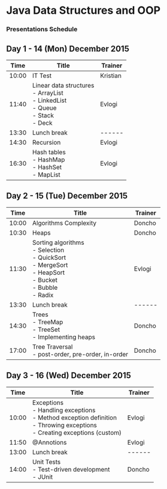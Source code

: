 # Java Data Structures and OOP
###   Presentations Schedule

##  Day 1 - 14 (Mon) December 2015

| Time  | Title                                     | Trainer  |
| ----- | ----------------------------------------- | -------- |
| 10:00 | IT Test                                   | Kristian |
| 11:40 | Linear data structures<br/> - ArrayList<br/> - LinkedList<br/> - Queue<br/> - Stack<br/> - Deck | Evlogi   |
| 13:30 | Lunch break                               | ------   |
| 14:30 | Recursion                                 | Evlogi   |
| 16:30 | Hash tables<br/> - HashMap<br/> - HashSet<br/> - MapList | Evlogi   |

##  Day 2 - 15 (Tue) December 2015

| Time  | Title                       | Trainer |
| ----- | --------------------------- | ------- |
| 10:00 | Algorithms Complexity       | Doncho  |
| 10:30 | Heaps                       | Doncho  |
| 11:30 | Sorting algorithms<br/> - Selection<br/> - QuickSort<br/> - MergeSort<br/> - HeapSort<br/> - Bucket<br/> - Bubble<br/> - Radix          | Evlogi  |
| 13:30 | Lunch break                 | ------  |
| 14:30 | Trees<br/> - TreeMap<br/> - TreeSet<br/> - Implementing heaps  | Doncho  |
| 17:00 | Tree Traversal<br/> - post-order, pre-order, in-order | Doncho  |

##  Day 3 - 16 (Wed) December 2015

| Time  | Title                       | Trainer |
| ----- | --------------------------- | ------- |
| 10:00 | Exceptions<br/> - Handling exceptions<br/> - Method exception definition<br/> - Throwing exceptions<br/> - Creating exceptions (custom) | Evlogi  |
| 11:50 | @Annotions                  | Evlogi  |
| 13:00 | Lunch break                 | ------  |
| 14:00 | Unit Tests<br/> - Test-driven development<br/> - JUnit | Doncho  |